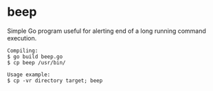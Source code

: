 beep
====

Simple Go program useful for alerting end of a long running command execution.
```
Compiling:
$ go build beep.go
$ cp beep /usr/bin/

Usage example:
$ cp -vr directory target; beep
```
